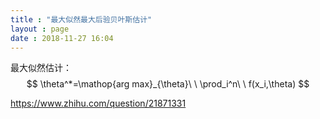 ```yaml
---
title : "最大似然最大后验贝叶斯估计"
layout : page
date : 2018-11-27 16:04
---
```




最大似然估计：
$$
\theta^*=\mathop{arg max}_{\theta}\ \  \prod_i^n\ \ f(x_i,\theta)
$$

https://www.zhihu.com/question/21871331